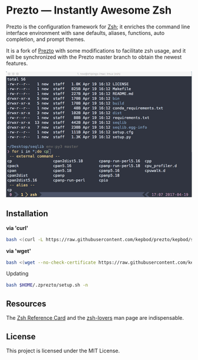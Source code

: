 Prezto — Instantly Awesome Zsh
==============================

Prezto is the configuration framework for [Zsh][1]; it enriches the command line
interface environment with sane defaults, aliases, functions, auto completion,
and prompt themes. 

It is a fork of [Prezto][2] with some modifications to facilitate zsh usage, and it
will be synchronized with the Prezto master branch to obtain the newest
features.

![snapshot](https://raw.githubusercontent.com/kepbod/prezto/kepbod/snapshot.jpg)

Installation
---------

**via 'curl'**

```bash
bash <(curl -L https://raw.githubusercontent.com/kepbod/prezto/kepbod/setup.sh) -i
```

**via 'wget'**

```bash
bash <(wget --no-check-certificate https://raw.githubusercontent.com/kepbod/prezto/kepbod/setup.sh -O -) -i
```

Updating

```bash
bash $HOME/.zprezto/setup.sh -n
```

Resources
---------

The [Zsh Reference Card][3] and the [zsh-lovers][4] man page are indispensable.

License
-------

This project is licensed under the MIT License.

[1]: http://www.zsh.org
[2]: https://github.com/zsh-users/prezto
[3]: http://www.bash2zsh.com/zsh_refcard/refcard.pdf
[4]: http://grml.org/zsh/zsh-lovers.html
